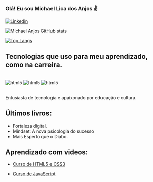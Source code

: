 
### Olá! Eu sou Michael Lica dos Anjos ✌️

[![Linkedin](https://img.shields.io/badge/LinkedIn-0077B5?style=for-the-badge&logo=linkedin&logoColor=white)](https://www.linkedin.com/in/michael-anjos/)

![Michael Anjos GitHub stats](https://github-readme-stats.vercel.app/api?username=Michael-Anjos&show_icons=true&theme=onedark)

[![Top Langs](https://github-readme-stats.vercel.app/api/top-langs/?username=Michael-Anjos)](https://github.com/anuraghazra/github-readme-stats)

## Tecnologias que uso para meu aprendizado, como na carreira.

<div style="display: inline_block"><br/>
    <img align="center" alt="html5" src="https://img.shields.io/badge/HTML-239120?style=for-the-badge&logo=html5&logoColor=white">
    </img>
        <img align="center" alt="html5" src="https://img.shields.io/badge/CSS-239120?&style=for-the-badge&logo=css3&logoColor=white">
    </img>
    <img align="center" alt="html5" src="https://img.shields.io/badge/JavaScript-F7DF1E?style=for-the-badge&logo=javascript&logoColor=black">
    </img>
</div><br/>

Entusiasta de tecnologia e apaixonado por educação e cultura.

## Últimos livros:

- Fortaleza digital.
- Mindset: A nova psicologia do sucesso
- Mais Esperto que o Diabo.

## Aprendizado com videos:

- [Curso de HTML5 e CSS3](https://www.youtube.com/watch?v=Ejkb_YpuHWs&list=PLHz_AreHm4dkZ9-atkcmcBaMZdmLHft8n)<br/>

- [Curso de JavaScript](https://www.youtube.com/watch?v=1-w1RfGIov4&list=PLHz_AreHm4dlsK3Nr9GVvXCbpQyHQl1o1)<br/>
